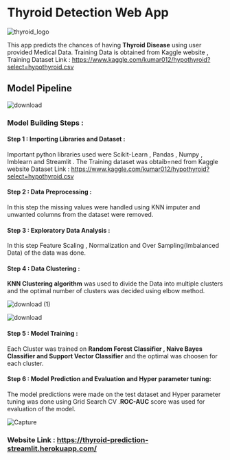 # Thyroid Detection Web App

![thyroid_logo](https://user-images.githubusercontent.com/44118554/121289362-6fef3f80-c902-11eb-837f-37611aeb512f.jpg)

This app predicts the chances of having **Thyroid Disease** using user provided Medical Data. Training Data is obtained from Kaggle website , Training Dataset Link :
https://www.kaggle.com/kumar012/hypothyroid?select=hypothyroid.csv

## Model Pipeline

![download](https://user-images.githubusercontent.com/44118554/121290011-85b13480-c903-11eb-837b-a6d338da72a6.jpg)

### Model Building Steps :

#### Step 1 : Importing Libraries and Dataset : 

Important python libraries used were Scikit-Learn , Pandas , Numpy , Imblearn and  Streamlit . The Training dataset was obtaib=ned from Kaggle website 
Dataset Link : https://www.kaggle.com/kumar012/hypothyroid?select=hypothyroid.csv

#### Step 2 : Data Preprocessing : 

In this step the missing values were handled using KNN imputer and unwanted columns from the dataset were removed.

#### Step 3 : Exploratory Data Analysis :

In this step Feature Scaling , Normalization and Over Sampling(Imbalanced Data) of the data was done.

#### Step 4 : Data Clustering  :

**KNN Clustering algorithm** was used to divide the Data into multiple clusters and the optimal number of clusters was decided using elbow method.

![download (1)](https://user-images.githubusercontent.com/44118554/121291657-43d5bd80-c906-11eb-9caa-dfa7d9bc0c75.png)

![download](https://user-images.githubusercontent.com/44118554/121291553-16890f80-c906-11eb-9e72-7690169d31d9.png)

#### Step 5 : Model Training :

Each Cluster was trained on **Random Forest Classifier , Naive Bayes Classifier and Support Vector Classifier** and the optimal was choosen for each cluster.

#### Step 6 : Model Prediction and Evaluation and Hyper parameter tuning:

The model predictions were made  on the test dataset and  Hyper parameter tuning was done using Grid Search CV .**ROC-AUC** score was used for evaluation of the model.

![Capture](https://user-images.githubusercontent.com/44118554/121291898-a333cd80-c906-11eb-9c04-e1b8def39f8e.PNG)

### Website Link : https://thyroid-prediction-streamlit.herokuapp.com/



